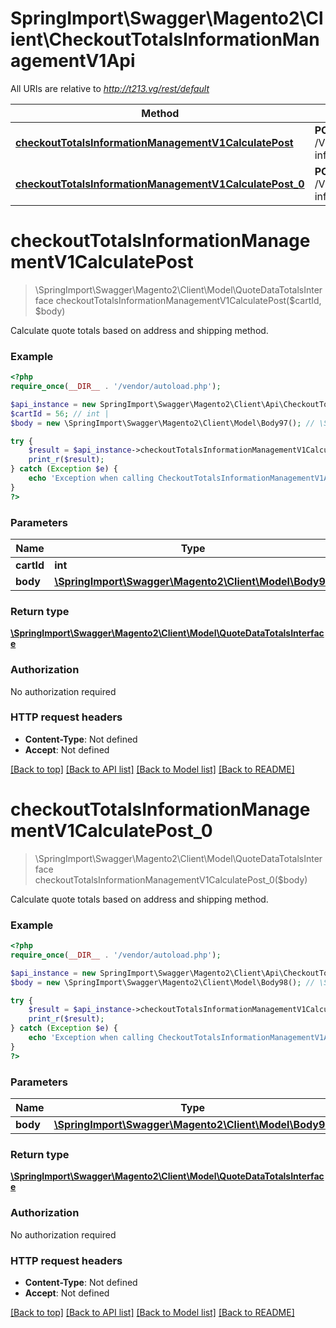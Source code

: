 # SpringImport\Swagger\Magento2\Client\CheckoutTotalsInformationManagementV1Api

All URIs are relative to *http://t213.vg/rest/default*

Method | HTTP request | Description
------------- | ------------- | -------------
[**checkoutTotalsInformationManagementV1CalculatePost**](CheckoutTotalsInformationManagementV1Api.md#checkoutTotalsInformationManagementV1CalculatePost) | **POST** /V1/carts/{cartId}/totals-information | 
[**checkoutTotalsInformationManagementV1CalculatePost_0**](CheckoutTotalsInformationManagementV1Api.md#checkoutTotalsInformationManagementV1CalculatePost_0) | **POST** /V1/carts/mine/totals-information | 


# **checkoutTotalsInformationManagementV1CalculatePost**
> \SpringImport\Swagger\Magento2\Client\Model\QuoteDataTotalsInterface checkoutTotalsInformationManagementV1CalculatePost($cartId, $body)



Calculate quote totals based on address and shipping method.

### Example
```php
<?php
require_once(__DIR__ . '/vendor/autoload.php');

$api_instance = new SpringImport\Swagger\Magento2\Client\Api\CheckoutTotalsInformationManagementV1Api();
$cartId = 56; // int | 
$body = new \SpringImport\Swagger\Magento2\Client\Model\Body97(); // \SpringImport\Swagger\Magento2\Client\Model\Body97 | 

try {
    $result = $api_instance->checkoutTotalsInformationManagementV1CalculatePost($cartId, $body);
    print_r($result);
} catch (Exception $e) {
    echo 'Exception when calling CheckoutTotalsInformationManagementV1Api->checkoutTotalsInformationManagementV1CalculatePost: ', $e->getMessage(), PHP_EOL;
}
?>
```

### Parameters

Name | Type | Description  | Notes
------------- | ------------- | ------------- | -------------
 **cartId** | **int**|  |
 **body** | [**\SpringImport\Swagger\Magento2\Client\Model\Body97**](../Model/\SpringImport\Swagger\Magento2\Client\Model\Body97.md)|  | [optional]

### Return type

[**\SpringImport\Swagger\Magento2\Client\Model\QuoteDataTotalsInterface**](../Model/QuoteDataTotalsInterface.md)

### Authorization

No authorization required

### HTTP request headers

 - **Content-Type**: Not defined
 - **Accept**: Not defined

[[Back to top]](#) [[Back to API list]](../../README.md#documentation-for-api-endpoints) [[Back to Model list]](../../README.md#documentation-for-models) [[Back to README]](../../README.md)

# **checkoutTotalsInformationManagementV1CalculatePost_0**
> \SpringImport\Swagger\Magento2\Client\Model\QuoteDataTotalsInterface checkoutTotalsInformationManagementV1CalculatePost_0($body)



Calculate quote totals based on address and shipping method.

### Example
```php
<?php
require_once(__DIR__ . '/vendor/autoload.php');

$api_instance = new SpringImport\Swagger\Magento2\Client\Api\CheckoutTotalsInformationManagementV1Api();
$body = new \SpringImport\Swagger\Magento2\Client\Model\Body98(); // \SpringImport\Swagger\Magento2\Client\Model\Body98 | 

try {
    $result = $api_instance->checkoutTotalsInformationManagementV1CalculatePost_0($body);
    print_r($result);
} catch (Exception $e) {
    echo 'Exception when calling CheckoutTotalsInformationManagementV1Api->checkoutTotalsInformationManagementV1CalculatePost_0: ', $e->getMessage(), PHP_EOL;
}
?>
```

### Parameters

Name | Type | Description  | Notes
------------- | ------------- | ------------- | -------------
 **body** | [**\SpringImport\Swagger\Magento2\Client\Model\Body98**](../Model/\SpringImport\Swagger\Magento2\Client\Model\Body98.md)|  | [optional]

### Return type

[**\SpringImport\Swagger\Magento2\Client\Model\QuoteDataTotalsInterface**](../Model/QuoteDataTotalsInterface.md)

### Authorization

No authorization required

### HTTP request headers

 - **Content-Type**: Not defined
 - **Accept**: Not defined

[[Back to top]](#) [[Back to API list]](../../README.md#documentation-for-api-endpoints) [[Back to Model list]](../../README.md#documentation-for-models) [[Back to README]](../../README.md)

